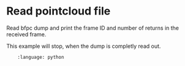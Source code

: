 # Read pointcloud file

Read bfpc dump and print the frame ID and number of returns in the received frame.

This example will stop, when the dump is completly read out.

```.. literalinclude:: read_point_cloud_file.py
    :language: python
```
